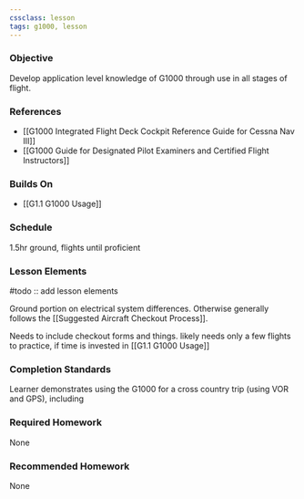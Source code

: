 ```yaml
---
cssclass: lesson
tags: g1000, lesson
---
```

### Objective
Develop application level knowledge of G1000 through use in all stages of flight.

### References
- [[G1000 Integrated Flight Deck Cockpit Reference Guide for Cessna Nav III]]
- [[G1000 Guide for Designated Pilot Examiners and Certified Flight Instructors]]

### Builds On
- [[G1.1 G1000 Usage]]

### Schedule
1.5hr ground, flights until proficient

### Lesson Elements
#todo :: add lesson elements

Ground portion on electrical system differences. Otherwise generally follows the [[Suggested Aircraft Checkout Process]].

Needs to include checkout forms and things. likely needs only a few flights to practice, 
if time is invested in [[G1.1 G1000 Usage]]

### Completion Standards
Learner demonstrates using the G1000 for a cross country trip (using VOR and GPS), including 

### Required Homework
None

### Recommended Homework 
None